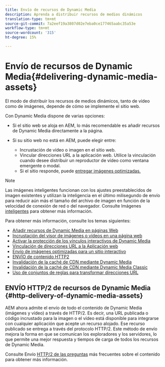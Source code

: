 ```yaml
---
title: Envío de recursos de Dynamic Media
description: Aprenda a distribuir recursos de medios dinámicos
translation-type: tm+mt
source-git-commit: 7a2eef19a3807d02e7eba0ce177465aabc35a53e
workflow-type: tm+mt
source-wordcount: '315'
ht-degree: 15%

---
```



# Envío de recursos de Dynamic Media{#delivering-dynamic-media-assets}

El modo de distribuir los recursos de medios dinámicos, tanto de vídeo como de imágenes, depende de cómo se implemente el sitio web.

Con Dynamic Media dispone de varias opciones:

* Si el sitio web se aloja en AEM, lo más recomendable es añadir recursos de Dynamic Media directamente a la página.
* Si su sitio web no está en AEM, puede elegir entre:

   * Incrustación de vídeo o imagen en el sitio web.
   * Vincular direcciones URL a la aplicación web. Utilice la vinculación cuando desee distribuir un reproductor de vídeo como ventana emergente o modal.
   * Si el sitio responde, puede [entregar imágenes optimizadas.](/help/assets/dynamic-media/responsive-site.md)

>[!NOTE]
>
>Las imágenes inteligentes funcionan con los ajustes preestablecidos de imagen existentes y utilizan la inteligencia en el último milisegundo de envío para reducir aún más el tamaño del archivo de imagen en función de la velocidad de conexión de red o del navegador. Consulte Imágenes [inteligentes](/help/assets/dynamic-media/imaging-faq.md) para obtener más información.

Para obtener más información, consulte los temas siguientes:

* [Añadir recursos de Dynamic Media en páginas Web](/help/assets/dynamic-media/adding-dynamic-media-assets-to-pages.md)
* [Incrustación del visor de imágenes o vídeos en una página web](/help/assets/dynamic-media/embed-code.md)
* [Activar la protección de los vínculos interactivos de Dynamic Media](/help/assets/dynamic-media/hotlink-protection.md)
* [Vinculación de direcciones URL a la Aplicación web](/help/assets/dynamic-media/linking-urls-to-yourwebapplication.md)
* [Envío de imágenes optimizadas para un sitio interactivo](/help/assets/dynamic-media/responsive-site.md)
* [ENVÍO de contenido HTTP2](/help/assets/dynamic-media/http2faq.md)
* [Invalidación de la caché de CDN mediante Dynamic Media](/help/assets/dynamic-media/invalidate-cdn-cache-dynamic-media.md)
* [Invalidación de la caché de CDN mediante Dynamic Media Classic](/help/assets/dynamic-media/invalidate-cdn-cache-dm-classic.md)
* [Uso de conjuntos de reglas para transformar direcciones URL](/help/assets/dynamic-media/using-rulesets-to-transform-urls.md)

## ENVÍO HTTP/2 de recursos de Dynamic Media {#http-delivery-of-dynamic-media-assets}

AEM ahora admite el envío de todo el contenido de Dynamic Media (imágenes y vídeo) a través de HTTP/2. Es decir, una URL publicada o código incrustado para la imagen o el vídeo está disponible para integrarse con cualquier aplicación que acepte un recurso alojado. Ese recurso publicado se entrega a través del protocolo HTTP/2. Este método de envío mejora la forma en que se comunican los exploradores y los servidores, lo que permite una mejor respuesta y tiempos de carga de todos los recursos de Dynamic Media.

Consulte Envío [HTTP/2 de las preguntas](/help/assets/dynamic-media/http2faq.md) más frecuentes sobre el contenido para obtener más información.
